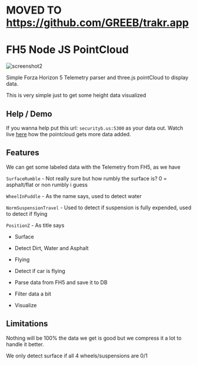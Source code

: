 # MOVED TO https://github.com/GREEB/trakr.app
  

# FH5 Node JS PointCloud

![screenshot2](https://i.imgur.com/rTFYhH3.png)

Simple Forza Horizon 5 Telemetry parser and three.js pointCloud to display data.

  

This is very simple just to get some height data visualized

  
  
  
  

## Help / Demo

  

If you wanna help put this url: `securityb.us:5300` as your data out. Watch live [here](https://securityb.us) how the pointcloud gets more data added.

  

## Features

  

We can get some labeled data with the Telemetry from FH5, as we have

  

`SurfaceRumble` - Not really sure but how rumbly the surface is? 0 = asphalt/flat or non rumbly i guess

  

`WheelInPuddle` - As the name says, used to detect water

  

`NormSuspensionTravel` - Used to detect if suspension is fully expended, used to detect if flying

  

`PositionZ` - As title says

  

- Surface

- Detect Dirt, Water and Asphalt

- Flying

- Detect if car is flying

- Parse data from FH5 and save it to DB

- Filter data a bit

- Visualize

  
  

## Limitations

  

Nothing will be 100% the data we get is good but we compress it a lot to handle it better.

  

We only detect surface if all 4 wheels/suspensions are 0/1
